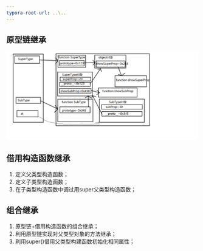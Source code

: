 ```yaml
---
typora-root-url: ..\..
---
```


## 原型链继承

![原型链继承](/images/原型/原型链继承.jpg)

## 借用构造函数继承

1. 定义父类型构造函数；
2. 定义子类型构造函数；
3. 在子类型构造函数中调过用super父类型构造函数；

## 组合继承

1. 原型链+借用构造函数的组合继承；
2. 利用原型链实现对父类型对象的方法继承；
3. 利用super()借用父类型构建函数初始化相同属性；